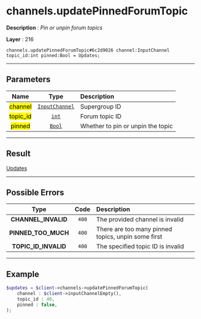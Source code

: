 # channels.updatePinnedForumTopic

**Description** : *Pin or unpin forum topics*

**Layer** : 216

```tl
channels.updatePinnedForumTopic#6c2d9026 channel:InputChannel topic_id:int pinned:Bool = Updates;
```

---

## Parameters

| Name | Type | Description |
| :---: | :---: | :--- |
| <mark>channel</mark> | [`InputChannel`](type/InputChannel) | Supergroup ID |
| <mark>topic_id</mark> | [`int`](type/int) | Forum topic ID |
| <mark>pinned</mark> | [`Bool`](type/Bool) | Whether to pin or unpin the topic |

---

## Result

[Updates](type/Updates)

---

## Possible Errors

| Type | Code | Description |
| :---: | :---: | :--- |
| **CHANNEL_INVALID** | `400` | The provided channel is invalid |
| **PINNED_TOO_MUCH** | `400` | There are too many pinned topics, unpin some first |
| **TOPIC_ID_INVALID** | `400` | The specified topic ID is invalid |

---

## Example

```php
$updates = $client->channels->updatePinnedForumTopic(
	channel : $client->inputChannelEmpty(),
	topic_id : 40,
	pinned : false,
);
```